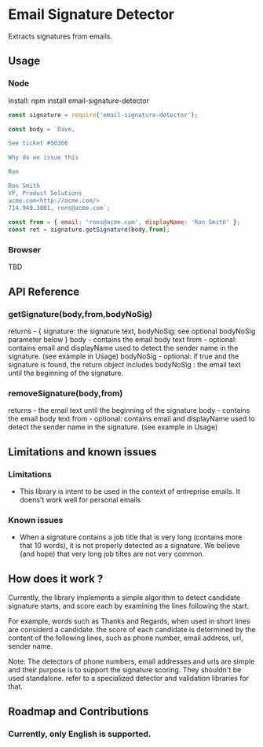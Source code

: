 # Email Signature Detector 
Extracts signatures from emails.  


## Usage 

### Node 

Install: npm install email-signature-detector

```js
const signature = require('email-signature-detector');

const body = `Dave,

See ticket #50366

Why do we issue this

Ron

Ron Smith
VP, Product Solutions
acme.com<http://acme.com/>
714.949.3001, rons@acme.com`;
  
const from = { email: 'rons@acme.com', displayName: 'Ron Smith' };
const ret = signature.getSignature(body,from);

```
### Browser 

TBD

##	API Reference

### getSignature(body,from,bodyNoSig)
returns - { signature: the signature text, bodyNoSig: see optional bodyNoSig parameter below }
body - contains the email body text 
from - optional: contains email and displayName used to detect the sender name in the signature. (see example in Usage)
bodyNoSig - optional: if true and the signature is found, the return object includes bodyNoSig : the email text until the beginning of the signature. 

### removeSignature(body,from)
returns - the email text until the beginning of the signature
body - contains the email body text 
from - optional: contains email and displayName used to detect the sender name in the signature. (see example in Usage)

 
## Limitations and known issues

### Limitations

- This library is intent to be used in the context of entreprise emails. It doens't work well for personal emails

### Known issues

- When a signature contains a job title that is very long (contains more that 10 words),  it is not properly detected as a signature. We believe (and hope) that very long job tiltes are not very common.

## How does it work ?

Currently, the library implements a simple algorithm to detect candidate signature starts, and score each by examining the lines following the start.

For example, words such as Thanks and Regards, when used in short lines are considerd a candidate. the score of each candidate is determined by the content of the following lines, such as phone number, email address, url, sender name.

Note: The detectors of phone numbers, email addresses and urls are simple and their purpose is to support the signature scoring. They shouldn't be used standalone. refer to a specialized detector and validation libraries for that.      

## Roadmap and Contributions

### Currently, only English is supported.
